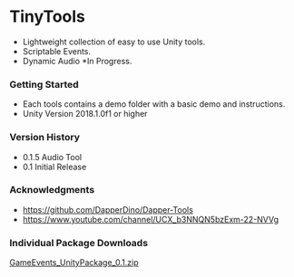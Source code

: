 # TinyTools
* Lightweight collection of easy to use Unity tools.
* Scriptable Events.
* Dynamic Audio *In Progress.

### Getting Started
* Each tools contains a demo folder with a basic demo and instructions.
* Unity Version 2018.1.0f1 or higher

### Version History
* 0.1.5 Audio Tool
* 0.1 Initial Release

### Acknowledgments

* https://github.com/DapperDino/Dapper-Tools
* https://www.youtube.com/channel/UCX_b3NNQN5bzExm-22-NVVg

### Individual Package Downloads
[GameEvents_UnityPackage_0.1.zip](https://github.com/1ukeb/GameEvents/files/6520012/GameEvents_UnityPackage_0.1.zip)
